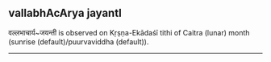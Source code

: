 ## vallabhAcArya jayantI

वल्लभाचार्य~जयन्ती is observed on Kṛṣṇa-Ekādaśī tithi of Caitra (lunar) month (sunrise (default)/puurvaviddha (default)).


---
